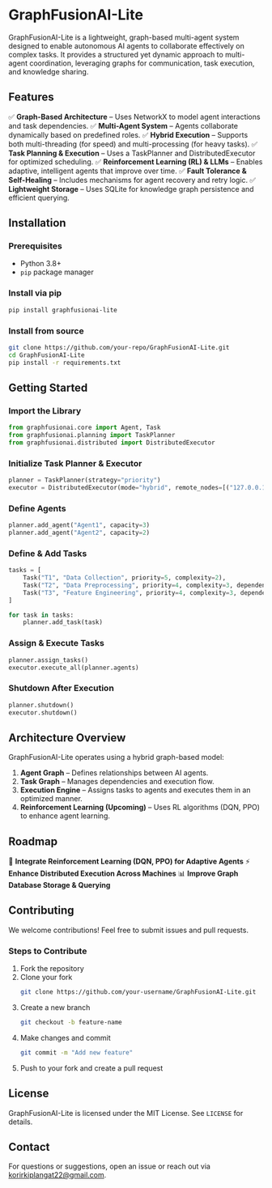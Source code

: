 # GraphFusionAI-Lite

GraphFusionAI-Lite is a lightweight, graph-based multi-agent system designed to enable autonomous AI agents to collaborate effectively on complex tasks. It provides a structured yet dynamic approach to multi-agent coordination, leveraging graphs for communication, task execution, and knowledge sharing.

## Features

✅ **Graph-Based Architecture** – Uses NetworkX to model agent interactions and task dependencies.
✅ **Multi-Agent System** – Agents collaborate dynamically based on predefined roles.
✅ **Hybrid Execution** – Supports both multi-threading (for speed) and multi-processing (for heavy tasks).
✅ **Task Planning & Execution** – Uses a TaskPlanner and DistributedExecutor for optimized scheduling.
✅ **Reinforcement Learning (RL) & LLMs** – Enables adaptive, intelligent agents that improve over time.
✅ **Fault Tolerance & Self-Healing** – Includes mechanisms for agent recovery and retry logic.
✅ **Lightweight Storage** – Uses SQLite for knowledge graph persistence and efficient querying.

## Installation

### Prerequisites
- Python 3.8+
- `pip` package manager

### Install via pip
```sh
pip install graphfusionai-lite
```

### Install from source
```sh
git clone https://github.com/your-repo/GraphFusionAI-Lite.git
cd GraphFusionAI-Lite
pip install -r requirements.txt
```
## Getting Started

### Import the Library
```python
from graphfusionai.core import Agent, Task
from graphfusionai.planning import TaskPlanner
from graphfusionai.distributed import DistributedExecutor
```

### Initialize Task Planner & Executor
```python
planner = TaskPlanner(strategy="priority")
executor = DistributedExecutor(mode="hybrid", remote_nodes=[("127.0.0.1", 5000)])
```

### Define Agents
```python
planner.add_agent("Agent1", capacity=3)
planner.add_agent("Agent2", capacity=2)
```

### Define & Add Tasks
```python
tasks = [
    Task("T1", "Data Collection", priority=5, complexity=2),
    Task("T2", "Data Preprocessing", priority=4, complexity=3, dependencies=["T1"]),
    Task("T3", "Feature Engineering", priority=4, complexity=3, dependencies=["T2"]),
]

for task in tasks:
    planner.add_task(task)
```

### Assign & Execute Tasks
```python
planner.assign_tasks()
executor.execute_all(planner.agents)
```

### Shutdown After Execution
```python
planner.shutdown()
executor.shutdown()
```

## Architecture Overview

GraphFusionAI-Lite operates using a hybrid graph-based model:
1. **Agent Graph** – Defines relationships between AI agents.
2. **Task Graph** – Manages dependencies and execution flow.
3. **Execution Engine** – Assigns tasks to agents and executes them in an optimized manner.
4. **Reinforcement Learning (Upcoming)** – Uses RL algorithms (DQN, PPO) to enhance agent learning.

## Roadmap
🚀 **Integrate Reinforcement Learning (DQN, PPO) for Adaptive Agents**
⚡ **Enhance Distributed Execution Across Machines**
📊 **Improve Graph Database Storage & Querying**

## Contributing

We welcome contributions! Feel free to submit issues and pull requests.

### Steps to Contribute
1. Fork the repository
2. Clone your fork
   ```sh
   git clone https://github.com/your-username/GraphFusionAI-Lite.git
   ```
3. Create a new branch
   ```sh
   git checkout -b feature-name
   ```
4. Make changes and commit
   ```sh
   git commit -m "Add new feature"
   ```
5. Push to your fork and create a pull request

## License
GraphFusionAI-Lite is licensed under the MIT License. See `LICENSE` for details.


## Contact
For questions or suggestions, open an issue or reach out via korirkiplangat22@gmail.com.

